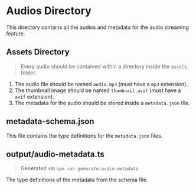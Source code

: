 # Audios Directory

This directory contains all the audios and metadata for the audio streaming feature.

## Assets Directory

> Every audio should be contained within a directory inside the `assets` folder.

1. The audio file should be named `audio.mp3` (must have a `mp3` extension).
1. The thumbnail image should be named `thumbnail.avif` (must have a `avif` extension).
1. The metadata for the audio should be stored inside a `metadata.json` file.

## metadata-schema.json

This file contains the type definitions for the `metadata.json` files.

## output/audio-metadata.ts

> Generated via `npm run generate:audio-metadata`

The type definitions of the metadata from the schema file.
